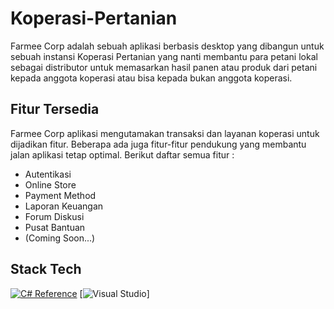 # Koperasi-Pertanian

Farmee Corp adalah sebuah aplikasi berbasis desktop yang dibangun 
untuk sebuah instansi Koperasi Pertanian yang nanti membantu para
petani lokal sebagai distributor untuk memasarkan hasil panen
atau produk dari petani kepada anggota koperasi atau bisa
kepada bukan anggota koperasi.

## Fitur Tersedia

Farmee Corp aplikasi mengutamakan transaksi dan layanan koperasi
untuk dijadikan fitur. Beberapa ada juga fitur-fitur pendukung yang 
membantu jalan aplikasi tetap optimal. Berikut daftar semua fitur :

- Autentikasi
- Online Store
- Payment Method
- Laporan Keuangan
- Forum Diskusi
- Pusat Bantuan
- (Coming Soon...)

## Stack Tech

[![C# Reference](https://img.shields.io/badge/C%23-239120?style=for-the-badge&logo=csharp&logoColor=white)](https://learn.microsoft.com/en-us/dotnet/csharp/)
[![Visual Studio](https://img.shields.io/badge/Visual_Studio-5C2D91?style=for-the-badge&logo=visual%20studio&logoColor=white)]
